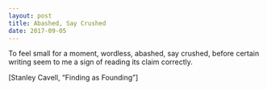 ```yaml
---
layout: post
title: Abashed, Say Crushed
date: 2017-09-05
---
```


To feel small for a moment, wordless, abashed, say crushed, before certain writing seem to me a sign 
of reading its claim correctly.

[Stanley Cavell, “Finding as Founding”]
